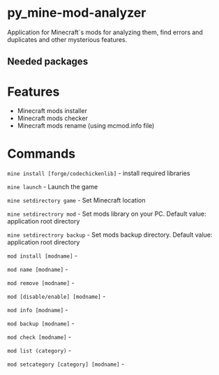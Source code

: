 # py_mine-mod-analyzer
Application for Minecraft`s mods for analyzing them, find errors and duplicates and other mysterious features.
## Needed packages
# Features
- Minecraft mods installer
- Minecraft mods checker
- Minecraft mods rename (using mcmod.info file)
# Commands
`mine install [forge/codechickenlib]` - install required libraries

`mine launch` - Launch the game

`mine setdirectory game` - Set Minecraft location

`mine setdirectrory mod` - Set mods library on your PC. Default value: application root directory

`mine setdirectrory backup` - Set mods backup directory. Default value: application root directory
 
`mod install [modname]` - 
  
`mod name [modname]` - 
  
`mod remove [modname]` - 
  
`mod [disable/enable] [modname]` - 

`mod info [modname]` - 
  
`mod backup [modname]` - 
  
`mod check [modname]` - 
  
`mod list (category)` - 

`mod setcategory [category] [modname]` - 
